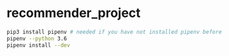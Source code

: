 # recommender_project

```bash
pip3 install pipenv # needed if you have not installed pipenv before
pipenv --python 3.6
pipenv install --dev

